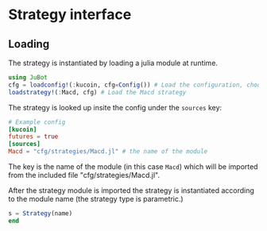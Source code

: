 # Strategy interface

## Loading
The strategy is instantiated by loading a julia module at runtime.
```julia
using JuBot
cfg = loadconfig!(:kucoin, cfg=Config()) # Load the configuration, choosing kucoin as exchange
loadstrategy!(:Macd, cfg) # Load the Macd strategy
```
The strategy is looked up insite the config under the `sources` key:
```toml
# Example config
[kucoin]
futures = true
[sources]
Macd = "cfg/strategies/Macd.jl" # the name of the module
```
The key is the name of the module (in this case `Macd`) which will be imported from the included file "cfg/strategies/Macd.jl".

After the strategy module is imported the strategy is instantiated according to the module name (the strategy type is parametric.)

```julia
s = Strategy(name)
end
